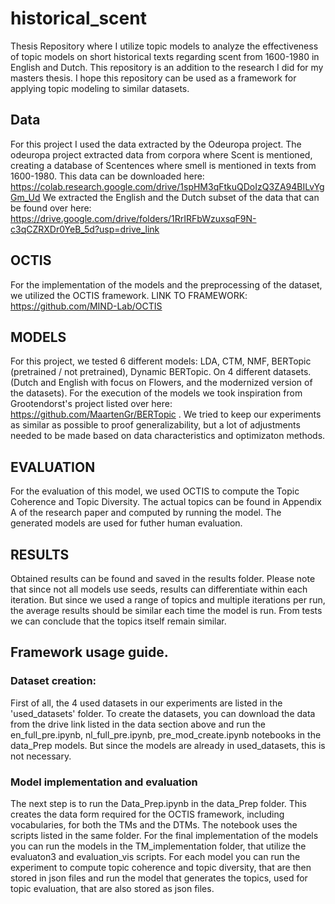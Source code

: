 # historical_scent
Thesis Repository where I utilize topic models to analyze the effectiveness of topic models on short historical texts regarding scent from 1600-1980 in English and Dutch. This repository is an addition to the research I did for my masters thesis. I hope this repository can be used as a framework for applying topic modeling to similar datasets.

## Data

For this project I used the data extracted by the Odeuropa project. The odeuropa project extracted data from corpora where Scent is mentioned, creating a database of Scentences where smell is mentioned in texts from 1600-1980. This data can be downloaded here: https://colab.research.google.com/drive/1spHM3qFtkuQDoIzQ3ZA94BILvYgGm_Ud
We extracted the English and the Dutch subset of the data that can be found over here:
https://drive.google.com/drive/folders/1RrIRFbWzuxsqF9N-c3qCZRXDr0YeB_5d?usp=drive_link

## OCTIS

For the implementation of the models and the preprocessing of the dataset, we utilized the OCTIS framework. LINK TO FRAMEWORK: https://github.com/MIND-Lab/OCTIS

## MODELS

For this project, we tested 6 different models: LDA, CTM, NMF, BERTopic (pretrained / not pretrained), Dynamic BERTopic. On 4 different datasets. (Dutch and English with focus on Flowers, and the modernized version of the datasets). For the execution of the models we took inspiration from Grootendorst's project listed over here: https://github.com/MaartenGr/BERTopic . We tried to keep our experiments as similar as possible to proof generalizability, but a lot of adjustments needed to be made based on data characteristics and optimizaton methods.

## EVALUATION

For the evaluation of this model, we used OCTIS to compute the Topic Coherence and Topic Diversity. The actual topics can be found in Appendix A of the research paper and computed by running the model. The generated models are used for futher human evaluation.

## RESULTS

Obtained results can be found and saved in the results folder. Please note that since not all models use seeds, results can differentiate within each iteration. But since we used a range of topics and multiple iterations per run, the average results should be similar each time the model is run. From tests we can conclude that the topics itself remain similar.

## Framework usage guide.
### Dataset creation:
First of all, the 4 used datasets in our experiments are listed in the 'used_datasets' folder. To create the datasets, you can download the data from the drive link listed in the data section above and run the en_full_pre.ipynb, nl_full_pre.ipynb, pre_mod_create.ipynb notebooks in the data_Prep models. But since the models are already in used_datasets, this is not necessary. 
### Model implementation and evaluation
The next step is to run the Data_Prep.ipynb in the data_Prep folder. This creates the data form required for the OCTIS framework, including vocabularies, for both the TMs and the DTMs. The notebook uses the scripts listed in the same folder. For the final implementation of the models you can run the models in the TM_implementation folder, that utilize the evaluaton3 and evaluation_vis scripts. For each model you can run the experiment to compute topic coherence and topic diversity, that are then stored in json files and run the model that generates the topics, used for topic evaluation, that are also stored as json files.

